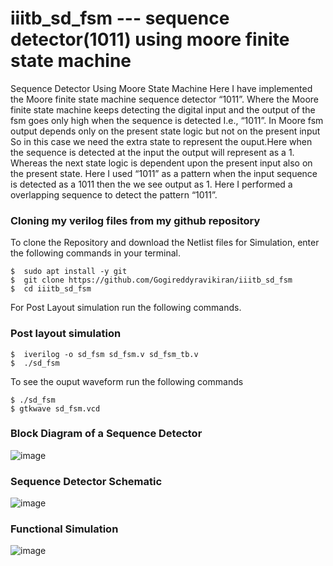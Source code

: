 # iiitb_sd_fsm --- sequence detector(1011) using moore finite state machine
Sequence Detector Using Moore State Machine
Here I have implemented the Moore finite state machine sequence detector “1011”. Where the Moore finite state machine keeps detecting the digital input and the output of the fsm goes only high when the sequence is detected I.e., “1011”. In Moore fsm output depends only on the present state logic but not on the present input So in this 
case we need the extra state to represent the ouput.Here when the sequence is detected at the input the output will represent as a 1. Whereas the next state logic is dependent upon the present input also on the present state. Here I used “1011” as a pattern when the input sequence is detected as a 1011 then the we see output as 1. 
Here I performed a overlapping sequence to detect the pattern “1011”.

### Cloning my verilog files from my github repository

To clone the Repository and download the Netlist files for Simulation, enter the following commands in your terminal.

```
$  sudo apt install -y git
$  git clone https://github.com/Gogireddyravikiran/iiitb_sd_fsm
$  cd iiitb_sd_fsm
```
For Post Layout simulation run the following commands.
### Post layout simulation
```
$  iverilog -o sd_fsm sd_fsm.v sd_fsm_tb.v
$  ./sd_fsm
```
To see the ouput waveform run the following commands 
```
$ ./sd_fsm
$ gtkwave sd_fsm.vcd
```
### Block Diagram of a Sequence Detector 

![image](https://user-images.githubusercontent.com/110079770/181257307-184f6c8b-5652-448f-bb94-62c3e6001dfc.png)

### Sequence Detector Schematic

![image](https://user-images.githubusercontent.com/110079770/181251319-57254d76-186c-4490-a19e-2428facf1718.png)

### Functional Simulation

![image](https://user-images.githubusercontent.com/110079770/181252206-2a645809-c2cc-4d8a-adb9-218b9dda75ee.png)


